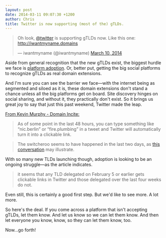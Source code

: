 ```yaml
---
layout: post
date: 2014-03-11 09:07:30 +1200
author: Chris
title: Twitter is now supporting (most of the) gTLDs.
---
```


<!-- excerpt -->

<blockquote class="twitter-tweet" lang="en"><p>Oh look, <a href="https://twitter.com/twitter">@twitter</a> is supporting gTLDs now. &#10;&#10;Like this one: <a href="http://iwantmyname.domains">http://iwantmyname.domains</a></p>&mdash; iwantmyname (@iwantmyname) <a href="https://twitter.com/iwantmyname/statuses/443106047507828736">March 10, 2014</a></blockquote>
<script async src="//platform.twitter.com/widgets.js" charset="utf-8"></script>

Aside from general recognition that the new gTLDs exist, the biggest hurdle we face is [platform adoption](https://iwantmyname.com/blog/2014/02/an-open-letter-to-web-platforms-about-gtld-adoption.html). Or, better put, getting the big social platforms to recognize gTLDs as real domain extensions. 

And I'm sure you can see the barrier we face—with the internet being as segmented and siloed as it is, these domain extensions don't stand a chance unless all the big platforms get on board. Site discovery hinges on social sharing, and without it, they practically don't exist. So it brings us great joy to say that just this past weekend, Twitter made the leap.

<!-- /excerpt -->

[From Kevin Murphy - Domain Incite:](http://domainincite.com/16000-twitter-starts-supporting-some-new-gtlds)

>As of some point in the last 48 hours, you can type something like “nic.berlin” or “fire.plumbing” in a tweet and Twitter will automatically turn it into a clickable link.

>The switcheroo seems to have happened in the last two days, as [this conversation](https://twitter.com/dotberlin/status/441314462818390016) may illustrate.

With so many new TLDs launching though, adoption is looking to be an ongoing struggle—as the article indicates.

> it seems that any TLD delegated on February 5 or earlier gets clickable links in Twitter and those delegated over the last four weeks do not.

Even still, this is certainly a good first step. But we'd like to see more. A lot more. 

So here's the deal. If you come across a platform that isn't accepting gTLDs, let them know. And let us know so we can let them know. And then let everyone you know, know, so they can let them know, too.

Now...go forth!